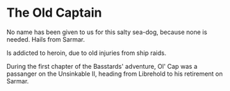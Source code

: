 

# The Old Captain

No name has been given to us for this salty sea-dog, because none is needed. Hails from Sarmar.

Is addicted to heroin, due to old injuries from ship raids.

During the first chapter of the Basstards' adventure, Ol' Cap was a passanger on the Unsinkable II, heading from Librehold to his retirement on Sarmar.


